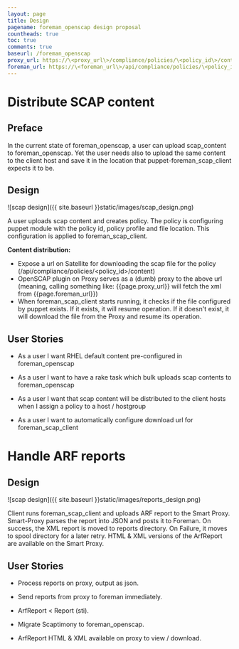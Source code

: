 ```yaml
---
layout: page
title: Design
pagename: foreman_openscap design proposal
countheads: true
toc: true
comments: true
baseurl: /foreman_openscap
proxy_url: https://\<proxy_url\>/compliance/policies/\<policy_id\>/content
foreman_url: https://\<foreman_url\>/api/compliance/policies/\<policy_id\>/content
---
```


Distribute SCAP content
=======================

Preface
--------
In the current state of foreman_openscap, a user can upload scap_content to foreman_openscap. Yet the user needs also to upload the same content to the client host and save it in the location that puppet-foreman_scap_client expects it to be.

Design
------
![scap design]({{ site.baseurl }}static/images/scap_design.png)

A user uploads scap content and creates policy. The policy is configuring puppet module with the policy id, policy profile and file location. This configuration is applied to foreman_scap_client.

**Content distribution:**

- Expose a url on Satellite for downloading the scap file for the policy (/api/compliance/policies/<policy_id>/content)
- OpenSCAP plugin on Proxy serves as a (dumb) proxy to the above url (meaning, calling something like: {{page.proxy_url}} will fetch the xml from {{page.foreman_url}})
- When foreman_scap_client starts running, it checks if the file configured by puppet exists. If it exists, it will resume operation. If it doesn't exist, it will download the file from the Proxy and resume its operation.

User Stories
------------

- As a user I want RHEL default content pre-configured in foreman_openscap

- As a user I want to have a rake task which bulk uploads scap contents to foreman_openscap

- As a user I want that scap content will be distributed to the client hosts when I assign 
  a policy to a host / hostgroup

- As a user I want to automatically configure download url for foreman_scap_client



Handle ARF reports
==================

Design
------
![scap design]({{ site.baseurl }}static/images/reports_design.png)

Client runs foreman_scap_client and uploads ARF report to the Smart Proxy.
Smart-Proxy parses the report into JSON and posts it to Foreman.
On success, the XML report is moved to reports directory. On Failure, it moves to spool directory for a later retry.
HTML & XML versions of the ArfReport are available on the Smart Proxy.

User Stories
------------

- Process reports on proxy, output as json.

- Send reports from proxy to foreman immediately.

- ArfReport < Report (sti).

- Migrate Scaptimony to foreman_openscap.

- ArfReport HTML & XML available on proxy to view / download.

